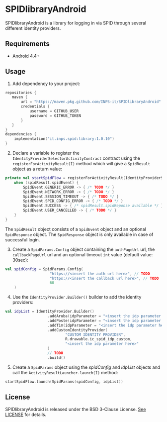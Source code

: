 <!--
SPDX-FileCopyrightText: 2025 Istituto Nazionale Previdenza Sociale

SPDX-License-Identifier: BSD-3-Clause
-->

# SPIDlibraryAndroid

SPIDlibraryAndroid is a library for logging in via SPID through several different identity providers.

## Requirements

- Android 4.4+

## Usage
1. Add dependency to your project:
```kotlin
repositories {
   maven {
       url = "https://maven.pkg.github.com/INPS-it/SPIDlibraryAndroid"
       credentials {
           username = GITHUB_USER
           password = GITHUB_TOKEN
       }
   }
}
dependencies {
    implementation("it.inps.spid:library:1.0.10")
}
```
2. Declare a variable to register the `IdentityProviderSelectorActivityContract` contract using the `registerForActivityResult(I)` method which will give a `SpidResult` object as a return value:
```kotlin
private val startSpidFlow = registerForActivityResult(IdentityProviderSelectorActivityContract()) { spidResult ->
    when (spidResult.spidEvent) {
        SpidEvent.GENERIC_ERROR -> { /* TODO */ }
        SpidEvent.NETWORK_ERROR -> { /* TODO */ }
        SpidEvent.SESSION_TIMEOUT -> { /* TODO */ }
        SpidEvent.SPID_CONFIG_ERROR -> { /* TODO */ }
        SpidEvent.SUCCESS -> { /* spidResult.spidReponse available */ }
        SpidEvent.USER_CANCELLED -> { /* TODO */ }
    }
}
```
The `SpidResult` object consists of a `SpidEvent` object and an optional `SpidResponse` object. The `SpidResponse` object is only available in case of successful login.

3. Create a `SpidParams.Config` object containing the `authPageUrl` url, the `callbackPageUrl` url and an optional timeout `int` value (default value: 30sec): 
```kotlin
val spidConfig = SpidParams.Config(
                    "https://<insert the auth url here>", // TODO
                    "https://<insert the callback url here>", // TODO
                    60
    )
```
4. Use the `IdentityProvider.Builder()` builder to add the identity providers:
```kotlin
val idpList = IdentityProvider.Builder()
                   .addAruba(idpParameter = "<insert the idp parameter here>")
                   .addPoste(idpParameter = "<insert the idp parameter here>")
                   .addTim(idpParameter = "<insert the idp parameter here>")
                   .addCustomIdentityProvider(
                           "CUSTOM IDENTITY PROVIDER",
                           R.drawable.ic_spid_idp_custom,
                           "<insert the idp parameter here>"
                   )
                   // TODO
                   .build()
```
5. Create a `SpidParams` object using the _spidConfig_ and _idpList_ objects and call the `ActivityResultLauncher.launch(I)` method:
```kotlin
startSpidFlow.launch(SpidParams(spidConfig, idpList))
```

## License

SPIDlibraryAndroid is released under the BSD 3-Clause License. [See LICENSE](https://github.com/INPS-it/SPIDlibraryAndroid/blob/main/LICENSE) for details.
